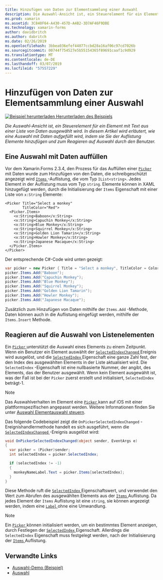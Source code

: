 ```yaml
---
title: Hinzufügen von Daten zur Elementsammlung einer Auswahl
description: Die Auswahl-Ansicht ist, ein Steuerelement für ein Element mit Text aus einer Liste von Daten ausgewählt wird. In diesem Artikel wird erläutert, wie eine Auswahl mit Daten aufgefüllt wird, indem sie Sie der Auflistung Elemente hinzufügen und zum Reagieren auf Auswahl durch den Benutzer.
ms.prod: xamarin
ms.assetid: 3C840F64-A430-457D-A4B2-3D7AF46F9DBE
ms.technology: xamarin-forms
author: davidbritch
ms.author: dabritch
ms.date: 02/26/2019
ms.openlocfilehash: 3bbea036efef44077ccbd28a16af06c97cd7026b
ms.sourcegitcommit: 00744f754527e5b55154365f89691caaf1c9d929
ms.translationtype: MT
ms.contentlocale: de-DE
ms.lasthandoff: 03/07/2019
ms.locfileid: "57557229"
---
```

# <a name="adding-data-to-a-pickers-items-collection"></a>Hinzufügen von Daten zur Elementsammlung einer Auswahl

[![Beispiel herunterladen](~/media/shared/download.png) Herunterladen des Beispiels](https://developer.xamarin.com/samples/xamarin-forms/UserInterface/PickerDemo/)

_Die Auswahl-Ansicht ist, ein Steuerelement für ein Element mit Text aus einer Liste von Daten ausgewählt wird. In diesem Artikel wird erläutert, wie eine Auswahl mit Daten aufgefüllt wird, indem sie Sie der Auflistung Elemente hinzufügen und zum Reagieren auf Auswahl durch den Benutzer._

## <a name="populating-a-picker-with-data"></a>Eine Auswahl mit Daten auffüllen

Vor dem Xamarin.Forms 2.3.4, den Prozess für das Auffüllen einer [ `Picker` ](xref:Xamarin.Forms.Picker) mit Daten wurde zum Hinzufügen von den Daten, die schreibgeschützt angezeigt wird [ `Items` ](xref:Xamarin.Forms.Picker.Items) -Auflistung, die vom Typ `IList<string>`. Jedes Element in der Auflistung muss vom Typ `string`. Elemente können in XAML hinzugefügt werden, durch die Initialisierung der `Items` Eigenschaft mit einer Liste von `x:String` Elemente:

```xaml
<Picker Title="Select a monkey"
        TitleColor="Red">
  <Picker.Items>
    <x:String>Baboon</x:String>
    <x:String>Capuchin Monkey</x:String>
    <x:String>Blue Monkey</x:String>
    <x:String>Squirrel Monkey</x:String>
    <x:String>Golden Lion Tamarin</x:String>
    <x:String>Howler Monkey</x:String>
    <x:String>Japanese Macaque</x:String>
  </Picker.Items>
</Picker>
```

Der entsprechende C#-Code wird unten gezeigt:

```csharp
var picker = new Picker { Title = "Select a monkey", TitleColor = Color.Red };
picker.Items.Add("Baboon");
picker.Items.Add("Capuchin Monkey");
picker.Items.Add("Blue Monkey");
picker.Items.Add("Squirrel Monkey");
picker.Items.Add("Golden Lion Tamarin");
picker.Items.Add("Howler Monkey");
picker.Items.Add("Japanese Macaque");
```

Zusätzlich zum Hinzufügen von Daten mithilfe der `Items.Add` -Methode, Daten können auch in die Auflistung eingefügt werden, mithilfe der `Items.Insert` Methode.

## <a name="responding-to-item-selection"></a>Reagieren auf die Auswahl von Listenelementen

Ein [ `Picker` ](xref:Xamarin.Forms.Picker) unterstützt die Auswahl eines Elements zu einem Zeitpunkt. Wenn ein Benutzer ein Element auswählt der [ `SelectedIndexChanged` ](xref:Xamarin.Forms.Picker.SelectedIndexChanged) Ereignis wird ausgelöst, und die [ `SelectedIndex` ](xref:Xamarin.Forms.Picker.SelectedIndex) Eigenschaft eine ganze Zahl fest, der den Index des ausgewählten Elements in der Liste aktualisiert wird. Die `SelectedIndex` -Eigenschaft ist eine nullbasierte Nummer, der angibt, des Elements, das der Benutzer ausgewählt. Wenn kein Element ausgewählt ist, was der Fall ist bei der `Picker` zuerst erstellt und initialisiert, `SelectedIndex` beträgt-1.

> [!NOTE]
> Das Auswahlverhalten im Element eine [ `Picker` ](xref:Xamarin.Forms.Picker) kann auf iOS mit einer plattformspezifischen angepasst werden. Weitere Informationen finden Sie unter [Auswahl Elementauswahl steuern](~/xamarin-forms/platform/ios/picker-selection.md).

Das folgende Codebeispiel zeigt die `OnPickerSelectedIndexChanged` -Ereignishandlermethode handelt es sich ausgeführt, wenn die [ `SelectedIndexChanged` ](xref:Xamarin.Forms.Picker.SelectedIndexChanged) -Ereignis ausgelöst wird:

```csharp
void OnPickerSelectedIndexChanged(object sender, EventArgs e)
{
  var picker = (Picker)sender;
  int selectedIndex = picker.SelectedIndex;

  if (selectedIndex != -1)
  {
    monkeyNameLabel.Text = picker.Items[selectedIndex];
  }
}
```

Diese Methode ruft die [ `SelectedIndex` ](xref:Xamarin.Forms.Picker.SelectedIndex) Eigenschaftswert, und verwendet den Wert zum Abrufen des ausgewählten Elements aus der [ `Items` ](xref:Xamarin.Forms.Picker.Items) Auflistung. Da jedes Element der `Items` Auflistung ist eine `string`, sie können angezeigt werden, indem eine [ `Label` ](xref:Xamarin.Forms.Label) ohne eine Umwandlung.

> [!NOTE]
> Ein [ `Picker` ](xref:Xamarin.Forms.Picker) können initialisiert werden, um ein bestimmtes Element anzeigen, durch Festlegen der [ `SelectedIndex` ](xref:Xamarin.Forms.Picker.SelectedIndex) Eigenschaft. Allerdings die `SelectedIndex` Eigenschaft muss festgelegt werden, nach der Initialisierung der [ `Items` ](xref:Xamarin.Forms.Picker.Items) Auflistung.

## <a name="related-links"></a>Verwandte Links

- [Auswahl-Demo (Beispiel)](https://developer.xamarin.com/samples/xamarin-forms/UserInterface/PickerDemo/)
- [Auswahl](xref:Xamarin.Forms.Picker)
